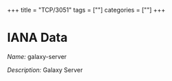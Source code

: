 +++
title = "TCP/3051"
tags = [""]
categories = [""]
+++

# IANA Data

_Name:_ galaxy-server

_Description:_ Galaxy Server

